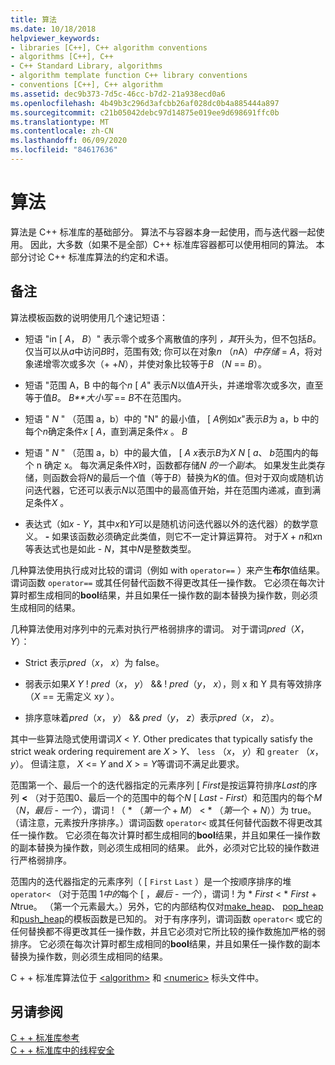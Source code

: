 ```yaml
---
title: 算法
ms.date: 10/18/2018
helpviewer_keywords:
- libraries [C++], C++ algorithm conventions
- algorithms [C++], C++
- C++ Standard Library, algorithms
- algorithm template function C++ library conventions
- conventions [C++], C++ algorithm
ms.assetid: dec9b373-7d5c-46cc-b7d2-21a938ecd0a6
ms.openlocfilehash: 4b49b3c296d3afcbb26af028dc0b4a885444a897
ms.sourcegitcommit: c21b05042debc97d14875e019ee9d698691ffc0b
ms.translationtype: MT
ms.contentlocale: zh-CN
ms.lasthandoff: 06/09/2020
ms.locfileid: "84617636"
---
```

# <a name="algorithms"></a>算法

算法是 C++ 标准库的基础部分。 算法不与容器本身一起使用，而与迭代器一起使用。 因此，大多数（如果不是全部）C++ 标准库容器都可以使用相同的算法。 本部分讨论 C++ 标准库算法的约定和术语。

## <a name="remarks"></a>备注

算法模板函数的说明使用几个速记短语：

- 短语 "in \[ *A*， *B*）" 表示零个或多个离散值的序列 *，其*开头为，但不包括*B*。仅当可以从*a*中访问*B*时，范围有效; 你可以在对象*n* （*n*A）*中存储*  =  *A*，将对象递增零次或多次（+ +*N*），并使对象比较等于*B* （*N*  ==  *B*）。

- 短语 "范围 A，B 中的每个*n* \[ *A*" 表示*N*以值*A*开头，并递增零次或多次，直至等于值*B*。 *B**大小写*  ==  *B*不在范围内。

- 短语 " *N* " （范围 a，b）中的 "N" 的最小值， \[ *A*例如*x*"表示*B*为 a，b 中的每个*n*确定条件*x* \[ *A*，直到满足条件*x* 。 *B*

- 短语 " *N* " （范围 a，b）中的最大值， \[ *A* *x*表示*B*为*X* *N* \[ *a*、 *b*范围内的每个 n 确定 x。 每次满足条件*X*时，函数都存储*N* *的一个副本*。 如果发生此类存储，则函数会将*N*的最后一个值（等于*B*）替换为*K*的值。但对于双向或随机访问迭代器，它还可以表示*N*以范围中的最高值开始，并在范围内递减，直到满足条件*X* 。

- 表达式（如*x*  -  *Y*，其中*x*和*Y*可以是随机访问迭代器以外的迭代器）的数学意义。 **-** 如果该函数必须确定此类值，则它不一定计算运算符。 对于*X*  +  *n*和*x*n 等表达式也是如此  -  *N*，其中*N*是整数类型。

几种算法使用执行成对比较的谓词（例如 with `operator==` ）来产生**布尔**值结果。 谓词函数 `operator==` 或其任何替代函数不得更改其任一操作数。 它必须在每次计算时都生成相同的**bool**结果，并且如果任一操作数的副本替换为操作数，则必须生成相同的结果。

几种算法使用对序列中的元素对执行严格弱排序的谓词。 对于谓词*pred*（*X*， *Y*）：

- Strict 表示*pred*（*x*， *x*）为 false。

- 弱表示如果*X* *Y* \! *pred*（*x*， *y*）  && \! *pred*（*y*， *x*），则 x 和 Y 具有等效排序（*X*  ==  无需定义 x*y* ）。

- 排序意味着*pred*（*x*， *y*）  && *pred*（*y*， *z*）表示*pred*（*x*， *z*）。

其中一些算法隐式使用谓词*X* \< *Y*. Other predicates that typically satisfy the strict weak ordering requirement are *X* > *Y*、 `less` （*x*， *y*）和 `greater` （*x*， *y*）。 但请注意， *X* \<= *Y* and *X* > =  *Y*等谓词不满足此要求。

范围第一个、最后一个的迭代器指定的元素序列 \[ *First*是按运算符排序*Last*的序列 **<** （对于范围0、最后一个的范围中的每个*N* \[ *Last*  -  *First*）和范围内的每个*M* （*N*，*最后*  -  *一个*），谓词 \! （ \* （*第一个*  +  *M*） < \* （*第*一个  +  *N*））为 true。 （请注意，元素按升序排序。）谓词函数 `operator<` 或其任何替代函数不得更改其任一操作数。 它必须在每次计算时都生成相同的**bool**结果，并且如果任一操作数的副本替换为操作数，则必须生成相同的结果。 此外，必须对它比较的操作数进行严格弱排序。

范围内的迭代器指定的元素序列（ \[ `First` `Last` ）是一个按顺序排序的堆 `operator<` （对于范围 1*中的*每个 \[ ，*最后*  -  *一个*），谓词 \! 为 \* _First_  <  \* *First*  +  *N*true。 （第一个元素最大。）另外，它的内部结构仅对[make_heap](algorithm-functions.md#make_heap)、 [pop_heap](algorithm-functions.md#pop_heap)和[push_heap](algorithm-functions.md#push_heap)的模板函数是已知的。 对于有序序列，谓词函数 `operator<` 或它的任何替换都不得更改其任一操作数，并且它必须对它所比较的操作数施加严格的弱排序。 它必须在每次计算时都生成相同的**bool**结果，并且如果任一操作数的副本替换为操作数，则必须生成相同的结果。

C + + 标准库算法位于 [\<algorithm>](algorithm.md) 和 [\<numeric>](numeric.md) 标头文件中。

## <a name="see-also"></a>另请参阅

[C + + 标准库参考](cpp-standard-library-reference.md)\
[C + + 标准库中的线程安全](thread-safety-in-the-cpp-standard-library.md)
